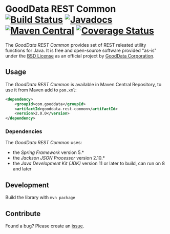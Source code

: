 # GoodData REST Common [![Build Status](https://github.com/gooddata/gooddata-rest-common/actions/workflows/build.yml/badge.svg?branch=master)](https://github.com/gooddata/gooddata-rest-common/actions/workflows/build.yml) [![Javadocs](http://javadoc.io/badge/com.gooddata/gooddata-rest-common.svg)](http://javadoc.io/doc/com.gooddata/gooddata-rest-common) [![Maven Central](https://maven-badges.herokuapp.com/maven-central/com.gooddata/gooddata-rest-common/badge.svg)](https://maven-badges.herokuapp.com/maven-central/com.gooddata/gooddata-rest-common) [![Coverage Status](https://codecov.io/gh/gooddata/gooddata-rest-common/branch/master/graph/badge.svg)](https://app.codecov.io/gh/gooddata/gooddata-rest-common/branch/master)

The *GoodData REST Common* provides set of REST releated utility functions for Java.
It is free and open-source software provided "as-is" under the [BSD License](LICENSE.txt) as an official project by [GoodData Corporation](http://www.gooddata.com).

## Usage

The *GoodData REST Common* is available in Maven Central Repository, to use it from Maven add to `pom.xml`:

```xml
<dependency>
    <groupId>com.gooddata</groupId>
    <artifactId>gooddata-rest-common</artifactId>
    <version>2.0.0</version>
</dependency>
```

### Dependencies

The *GoodData REST Common* uses:
* the *Spring Framework* version 5.*
* the *Jackson JSON Processor* version 2.10.*
* the *Java Development Kit (JDK)* version 11 or later to build, can run on 8 and later

## Development

Build the library with `mvn package`

## Contribute

Found a bug? Please create an [issue](https://github.com/gooddata/gooddata-rest-common/issues).
